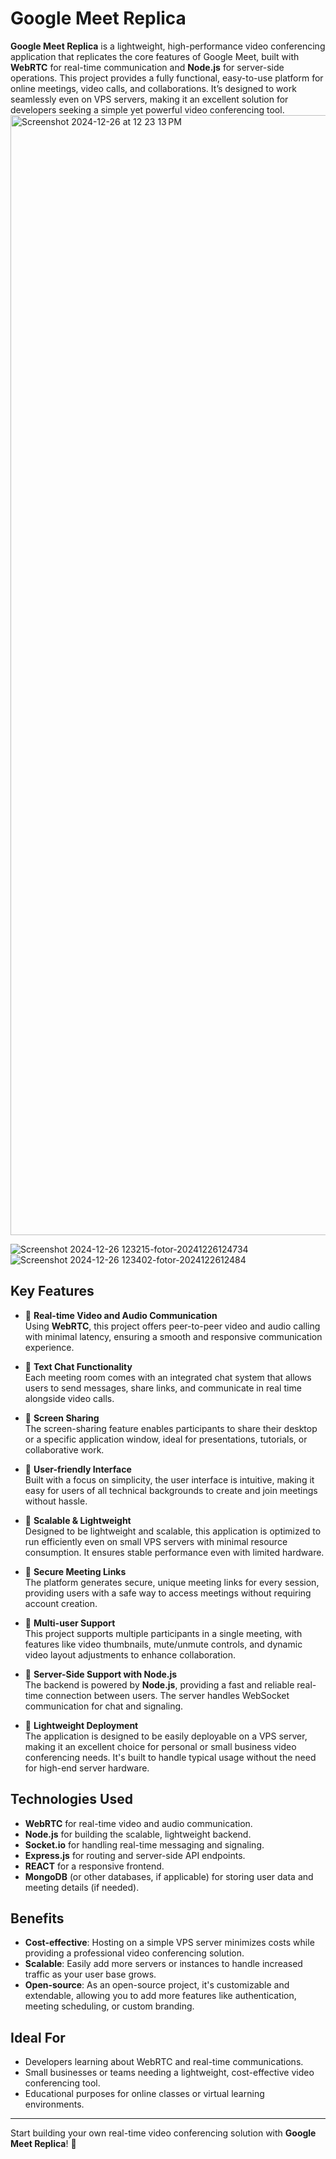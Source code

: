 # Google Meet Replica

**Google Meet Replica** is a lightweight, high-performance video conferencing application that replicates the core features of Google Meet, built with **WebRTC** for real-time communication and **Node.js** for server-side operations. This project provides a fully functional, easy-to-use platform for online meetings, video calls, and collaborations. It’s designed to work seamlessly even on VPS servers, making it an excellent solution for developers seeking a simple yet powerful video conferencing tool.
<img width="1792" alt="Screenshot 2024-12-26 at 12 23 13 PM" src="https://github.com/user-attachments/assets/eab315d5-46c0-490b-9bf4-45d5c6ba64e9" />

![Screenshot 2024-12-26 123215-fotor-20241226124734](https://github.com/user-attachments/assets/bff4664f-7947-4d44-bc7a-c178922100a7)
![Screenshot 2024-12-26 123402-fotor-2024122612484](https://github.com/user-attachments/assets/61299dee-cd9a-4565-a452-702c3977b64a)
## Key Features

- 🔹 **Real-time Video and Audio Communication**  
  Using **WebRTC**, this project offers peer-to-peer video and audio calling with minimal latency, ensuring a smooth and responsive communication experience.

- 🔹 **Text Chat Functionality**  
  Each meeting room comes with an integrated chat system that allows users to send messages, share links, and communicate in real time alongside video calls.

- 🔹 **Screen Sharing**  
  The screen-sharing feature enables participants to share their desktop or a specific application window, ideal for presentations, tutorials, or collaborative work.

- 🔹 **User-friendly Interface**  
  Built with a focus on simplicity, the user interface is intuitive, making it easy for users of all technical backgrounds to create and join meetings without hassle.

- 🔹 **Scalable & Lightweight**  
  Designed to be lightweight and scalable, this application is optimized to run efficiently even on small VPS servers with minimal resource consumption. It ensures stable performance even with limited hardware.

- 🔹 **Secure Meeting Links**  
  The platform generates secure, unique meeting links for every session, providing users with a safe way to access meetings without requiring account creation.

- 🔹 **Multi-user Support**  
  This project supports multiple participants in a single meeting, with features like video thumbnails, mute/unmute controls, and dynamic video layout adjustments to enhance collaboration.

- 🔹 **Server-Side Support with Node.js**  
  The backend is powered by **Node.js**, providing a fast and reliable real-time connection between users. The server handles WebSocket communication for chat and signaling.

- 🔹 **Lightweight Deployment**  
  The application is designed to be easily deployable on a VPS server, making it an excellent choice for personal or small business video conferencing needs. It's built to handle typical usage without the need for high-end server hardware.

## Technologies Used

- **WebRTC** for real-time video and audio communication.
- **Node.js** for building the scalable, lightweight backend.
- **Socket.io** for handling real-time messaging and signaling.
- **Express.js** for routing and server-side API endpoints.
- **REACT** for a responsive frontend.
- **MongoDB** (or other databases, if applicable) for storing user data and meeting details (if needed).

## Benefits

- **Cost-effective**: Hosting on a simple VPS server minimizes costs while providing a professional video conferencing solution.
- **Scalable**: Easily add more servers or instances to handle increased traffic as your user base grows.
- **Open-source**: As an open-source project, it's customizable and extendable, allowing you to add more features like authentication, meeting scheduling, or custom branding.

## Ideal For

- Developers learning about WebRTC and real-time communications.
- Small businesses or teams needing a lightweight, cost-effective video conferencing tool.
- Educational purposes for online classes or virtual learning environments.

---

Start building your own real-time video conferencing solution with **Google Meet Replica**! 🚀
